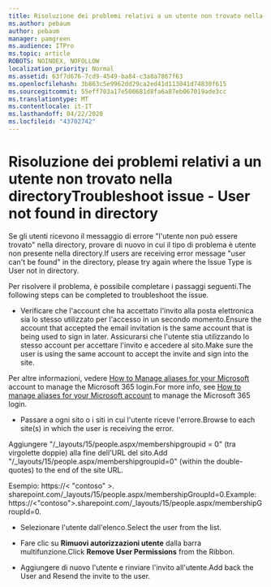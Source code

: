 ```yaml
---
title: Risoluzione dei problemi relativi a un utente non trovato nella directory
ms.author: pebaum
author: pebaum
manager: pamgreen
ms.audience: ITPro
ms.topic: article
ROBOTS: NOINDEX, NOFOLLOW
localization_priority: Normal
ms.assetid: 63f7d676-7cd9-4549-ba84-c3a8a7867f63
ms.openlocfilehash: 3b863c5e9962dd29ca2ed41d113041d74830f615
ms.sourcegitcommit: 55eff703a17e500681d8fa6a87eb067019ade3cc
ms.translationtype: MT
ms.contentlocale: it-IT
ms.lasthandoff: 04/22/2020
ms.locfileid: "43702742"
---
```

# <a name="troubleshoot-issue---user-not-found-in-directory"></a><span data-ttu-id="abe48-102">Risoluzione dei problemi relativi a un utente non trovato nella directory</span><span class="sxs-lookup"><span data-stu-id="abe48-102">Troubleshoot issue - User not found in directory</span></span>

<span data-ttu-id="abe48-103">Se gli utenti ricevono il messaggio di errore "l'utente non può essere trovato" nella directory, provare di nuovo in cui il tipo di problema è utente non presente nella directory.</span><span class="sxs-lookup"><span data-stu-id="abe48-103">If users are receiving error message "user can't be found" in the directory, please try again where the Issue Type is User not in directory.</span></span>

<span data-ttu-id="abe48-104">Per risolvere il problema, è possibile completare i passaggi seguenti.</span><span class="sxs-lookup"><span data-stu-id="abe48-104">The following steps can be completed to troubleshoot the issue.</span></span>

- <span data-ttu-id="abe48-105">Verificare che l'account che ha accettato l'invito alla posta elettronica sia lo stesso utilizzato per l'accesso in un secondo momento.</span><span class="sxs-lookup"><span data-stu-id="abe48-105">Ensure the account that accepted the email invitation is the same account that is being used to sign in later.</span></span> <span data-ttu-id="abe48-106">Assicurarsi che l'utente stia utilizzando lo stesso account per accettare l'invito e accedere al sito.</span><span class="sxs-lookup"><span data-stu-id="abe48-106">Make sure the user is using the same account to accept the invite and sign into the site.</span></span> 

<span data-ttu-id="abe48-107">Per altre informazioni, vedere [How to Manage aliases for your Microsoft</a> account to manage the Microsoft 365 login](https://support.microsoft.com/help/12407/microsoft-account-how-to-manage-aliases).</span><span class="sxs-lookup"><span data-stu-id="abe48-107">For more info, see [How to manage aliases for your Microsoft account</a> to manage the Microsoft 365 login](https://support.microsoft.com/help/12407/microsoft-account-how-to-manage-aliases).</span></span> 

- <span data-ttu-id="abe48-108">Passare a ogni sito o i siti in cui l'utente riceve l'errore.</span><span class="sxs-lookup"><span data-stu-id="abe48-108">Browse to each site(s) in which the user is receiving the error.</span></span> 

<span data-ttu-id="abe48-109">Aggiungere "/_layouts/15/people.aspx/membershipgroupid = 0" (tra virgolette doppie) alla fine dell'URL del sito.</span><span class="sxs-lookup"><span data-stu-id="abe48-109">Add "/_layouts/15/people.aspx/membershipgroupid=0" (within the double-quotes) to the end of the site URL.</span></span> 

<span data-ttu-id="abe48-110">Esempio: https://< "contoso" >. sharepoint.com/_layouts/15/people.aspx/membershipGroupId=0.</span><span class="sxs-lookup"><span data-stu-id="abe48-110">Example: https://<"contoso">.sharepoint.com/_layouts/15/people.aspx/membershipGroupId=0.</span></span>

- <span data-ttu-id="abe48-111">Selezionare l'utente dall'elenco.</span><span class="sxs-lookup"><span data-stu-id="abe48-111">Select the user from the list.</span></span>

- <span data-ttu-id="abe48-112">Fare clic su **Rimuovi autorizzazioni utente** dalla barra multifunzione.</span><span class="sxs-lookup"><span data-stu-id="abe48-112">Click **Remove User Permissions** from the Ribbon.</span></span> 
-  <span data-ttu-id="abe48-113">Aggiungere di nuovo l'utente e rinviare l'invito all'utente.</span><span class="sxs-lookup"><span data-stu-id="abe48-113">Add back the User and Resend the invite to the user.</span></span>

